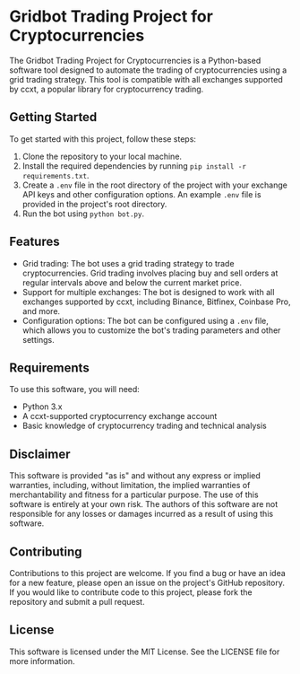 # Gridbot Trading Project for Cryptocurrencies

The Gridbot Trading Project for Cryptocurrencies is a Python-based software tool designed to automate the trading of cryptocurrencies using a grid trading strategy. This tool is compatible with all exchanges supported by ccxt, a popular library for cryptocurrency trading.

## Getting Started

To get started with this project, follow these steps:

1. Clone the repository to your local machine.
2. Install the required dependencies by running `pip install -r requirements.txt`.
3. Create a `.env` file in the root directory of the project with your exchange API keys and other configuration options. An example `.env` file is provided in the project's root directory.
4. Run the bot using `python bot.py`.

## Features

- Grid trading: The bot uses a grid trading strategy to trade cryptocurrencies. Grid trading involves placing buy and sell orders at regular intervals above and below the current market price.
- Support for multiple exchanges: The bot is designed to work with all exchanges supported by ccxt, including Binance, Bitfinex, Coinbase Pro, and more.
- Configuration options: The bot can be configured using a `.env` file, which allows you to customize the bot's trading parameters and other settings.

## Requirements

To use this software, you will need:

- Python 3.x
- A ccxt-supported cryptocurrency exchange account
- Basic knowledge of cryptocurrency trading and technical analysis

## Disclaimer

This software is provided "as is" and without any express or implied warranties, including, without limitation, the implied warranties of merchantability and fitness for a particular purpose. The use of this software is entirely at your own risk. The authors of this software are not responsible for any losses or damages incurred as a result of using this software.

## Contributing

Contributions to this project are welcome. If you find a bug or have an idea for a new feature, please open an issue on the project's GitHub repository. If you would like to contribute code to this project, please fork the repository and submit a pull request.

## License

This software is licensed under the MIT License. See the LICENSE file for more information.
